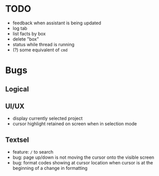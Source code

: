 # TODO

- feedback when assistant is being updated
- log tab
- list facts by box
- delete "box"
- status while thread is running
- (?) some equivalent of `cmd`


# Bugs

## Logical

## UI/UX
- display currently selected project
- cursor highlight retained on screen when in selection mode

## Textsel
- feature: `/` to search
- bug: page up/down is not moving the cursor onto the visible screen
- bug: format codes showing at cursor location when cursor is at the beginning of a change in formatting

